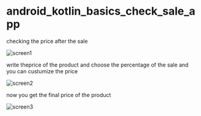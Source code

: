 # android_kotlin_basics_check_sale_app

checking the price after the sale

![screen1](https://user-images.githubusercontent.com/95829236/152425811-3f7d9a00-a6a0-408d-b64d-21f912894bc9.png)

write theprice of the product and choose the percentage of the sale and you can custumize the price

![screen2](https://user-images.githubusercontent.com/95829236/152425812-e051ea68-e033-442f-8913-484a4de2b870.png)

now you get the final price of the product

![screen3](https://user-images.githubusercontent.com/95829236/152425815-1464a429-2e5f-4af4-9db1-229be52f2aac.png)
